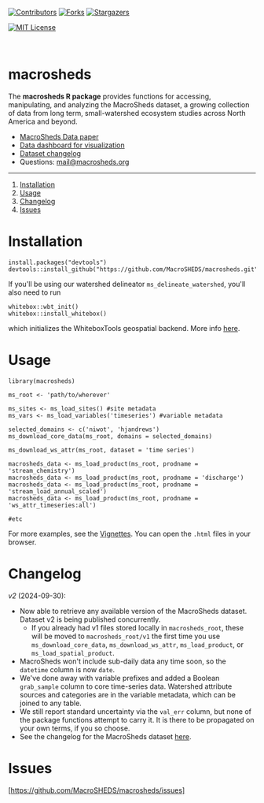 
[![Contributors][contributors-shield]][contributors-url]
[![Forks][forks-shield]][forks-url]
[![Stargazers][stars-shield]][stars-url]
<!--[![Issues][issues-shield]][issues-url]-->
[![MIT License][license-shield]][license-url]
<!-- [![LinkedIn][linkedin-shield]][linkedin-url] -->

<br>

# macrosheds

The **macrosheds R package** provides functions for accessing, manipulating, and analyzing the MacroSheds dataset, a growing collection of data from long term, small-watershed ecosystem studies across North America and beyond. 

 + [MacroSheds Data paper](https://aslopubs.onlinelibrary.wiley.com/doi/full/10.1002/lol2.10325)
 + [Data dashboard for visualization](https://macrosheds.org)
 + [Dataset changelog](https://macrosheds.org/pages/changelog.html)
 + Questions: mail@macrosheds.org

<hr>
  
1. [Installation](#installation)  
2. [Usage](#usage)
3. [Changelog](#changelog)
4. [Issues](#issues)


# Installation

```{r}
install.packages("devtools")
devtools::install_github("https://github.com/MacroSHEDS/macrosheds.git")
```

If you'll be using our watershed delineator `ms_delineate_watershed`, you'll also need to run

```{r}
whitebox::wbt_init()
whitebox::install_whitebox()
```

which initializes the WhiteboxTools geospatial backend. More info [here](https://giswqs.github.io/whiteboxR/).

# Usage

```{r}
library(macrosheds)

ms_root <- 'path/to/wherever'

ms_sites <- ms_load_sites() #site metadata
ms_vars <- ms_load_variables('timeseries') #variable metadata

selected_domains <- c('niwot', 'hjandrews')
ms_download_core_data(ms_root, domains = selected_domains)

ms_download_ws_attr(ms_root, dataset = 'time series')

macrosheds_data <- ms_load_product(ms_root, prodname = 'stream_chemistry')
macrosheds_data <- ms_load_product(ms_root, prodname = 'discharge')
macrosheds_data <- ms_load_product(ms_root, prodname = 'stream_load_annual_scaled')
macrosheds_data <- ms_load_product(ms_root, prodname = 'ws_attr_timeseries:all')

#etc
```

For more examples, see the [Vignettes](https://github.com/MacroSHEDS/macrosheds/tree/master/vignettes). You can open the `.html` files in your browser.

# Changelog

*v2* (2024-09-30):
 + Now able to retrieve any available version of the MacroSheds dataset. Dataset v2 is being published concurrently.
   + If you already had v1 files stored locally in `macrosheds_root`, these will be moved to `macrosheds_root/v1` the first time you use `ms_download_core_data`, `ms_download_ws_attr`, `ms_load_product`, or `ms_load_spatial_product`.
 + MacroSheds won't include sub-daily data any time soon, so the `datetime` column is now `date`.
 + We've done away with variable prefixes and added a Boolean `grab_sample` column to core time-series data. Watershed attribute sources and categories are in the variable metadata, which can be joined to any table.
 + We still report standard uncertainty via the `val_err` column, but none of the package functions attempt to carry it. It is there to be propagated on your own terms, if you so choose.
 + See the changelog for the MacroSheds dataset [here](https://macrosheds.org/pages/changelog.html).

# Issues

[https://github.com/MacroSHEDS/macrosheds/issues]

<br><br>

[contributors-shield]: https://cuahsi.shinyapps.io/macrosheds/_w_eb92b9c2/new_logo_full.png
[contributors-url]: https://github.com/MacroSHEDS/macrosheds/graphs/contributors
[forks-shield]: https://img.shields.io/github/forks/MacroSHEDS/macrosheds.svg?style=for-the-badge
[forks-url]: https://github.com/MacroSHEDS/macrosheds/network/members
[stars-shield]: https://img.shields.io/github/stars/MacroSHEDS/macrosheds.svg?style=for-the-badge
[stars-url]: https://github.com/MacroSHEDS/macrosheds/stargazers
[issues-shield]: https://img.shields.io/github/issues/MacroSHEDS/macrosheds.svg?style=for-the-badge
[issues-url]: https://github.com/MacroSHEDS/macrosheds/issues
[license-shield]: https://img.shields.io/github/license/MacroSHEDS/macrosheds.svg?style=for-the-badge
[license-url]: https://github.com/MacroSHEDS/macrosheds/blob/master/LICENSE.txt
<!-- [linkedin-shield]: https://img.shields.io/badge/-LinkedIn-black.svg?style=for-the-badge&logo=linkedin&colorB=555 -->
<!-- [linkedin-url]: https://linkedin.com/in/linkedin_username -->
